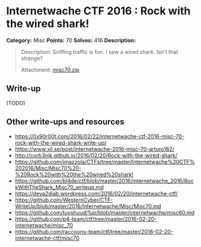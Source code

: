 # Internetwache CTF 2016 : Rock with the wired shark!

**Category:** Misc
**Points:** 70
**Solves:** 416
**Description:**

> Description: Sniffing traffic is fun. I saw a wired shark. Isn't that strange?
>
>
> Attachment: [misc70.zip](./misc70.zip)


## Write-up

(TODO)

## Other write-ups and resources

* <https://0x90r00t.com/2016/02/22/internetwache-ctf-2016-misc-70-rock-with-the-wired-shark-write-up/>
* <https://www.xil.se/post/internetwache-2016-misc-70-arturo182/>
* <http://corb3nik.github.io/2016/02/20/Rock-with-the-wired-shark/>
* <https://github.com/jmazzola/CTFs/tree/master/Internetwache%20CTF%202016/Misc/Misc70%20-%20Rock%20with%20the%20wired%20shark!>
* <https://github.com/bl4de/ctf/blob/master/2016/internetwache_2016/RockWithTheShark_Misc70_writeup.md>
* <https://deya2diab.wordpress.com/2016/02/20/internetwache-ctf/>
* <https://github.com/WesternCyber/CTF-WriteUp/blob/master/2016/Internetwache/Misc/Misc70.md>
* <https://github.com/tuvshuud/1up/blob/master/internetwache/misc60.md>
* <https://github.com/p4-team/ctf/tree/master/2016-02-20-internetwache/misc_70>
* <https://github.com/raccoons-team/ctf/tree/master/2016-02-20-internetwache-ctf/misc70>
